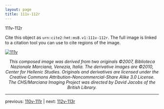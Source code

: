 ```yaml
---
layout: page
title: 111v-112r
---
```


111v-112r

Cite this object as `urn:cite2:hmt:msB.v1:111v-112r`. The full image is linked to a citation tool you can use to cite regions of the image.

[![111v](http://www.homermultitext.org/iipsrv?IIIF=/project/homer/pyramidal/deepzoom/hmt/vbbifolio/v1/vb_111v_112r.tif/full/800,/0/default.jpg)](http://www.homermultitext.org/ict2/?urn=urn:cite2:hmt:vbbifolio.v1:vb_111v_112r) 

<p style="text-align: center; font-style: italic;">This composed image was derived from two originals ©2007, Biblioteca Nazionale Marciana, Venezia, Italia. The derivative images are ©2010, Center for Hellenic Studies. Originals and derivatives are licensed under the Creative Commons Attribution-Noncommercial-Share Alike 3.0 License. The CHS/Marciana Imaging Project was directed by David Jacobs of the British Library.</p>

---

previous: [110v-111r](../110v-111r/) | next: [112v-113r](../112v-113r/)